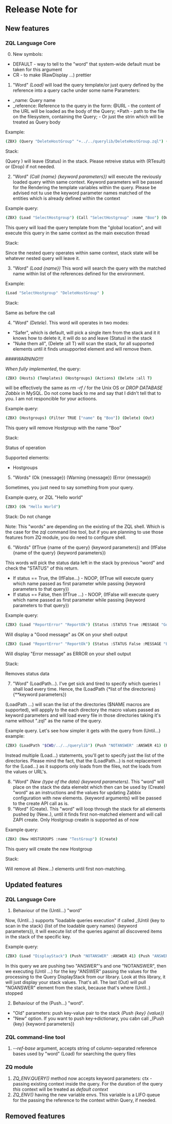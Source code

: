 # Release Note for <insert release version>

## New features

### ZQL Language Core

0. New symbols:
* DEFAULT - way to tell to the "word" that system-wide default must be taken for this argument
* CR - to make (RawDisplay ...) prettier

1. "Word" _(Load)_ will load the query template/or just query defined by the reference into a query cache under some name
Parameters:
* _name: Query name
* _reference: Reference to the query in the form:
@URL - the content of the URL will be loaded as the body of the Query;
+Path - path to the file on the filesystem, containing the Query;
<Query> - Or just the strin which will be treated as Query body

Example:
```bash
(ZBX) (Query "DeleteHostGroup" "+../../querylib/DeleteHostGroup.zql") (Result) (Out)
```

Stack:

(Query ) will leave (Status) in the stack. Please retreive status with (RTesult) or (Drop) if not needed.


2. "Word" _(Call {name} {keyword parameters})_ will execute the reviously loaded query within same context. Keyword parameters will be passed for the Rendering the template variables within the query. Please be advised not tu use the keyword parameter names matched of the entities which  is already defined within the context

Example query:
```bash
(ZBX) (Load "SelectHostgroup") (Call "SelectHostgroup" :name "Boo") (Out)
```

This query will load the query template from the "global location", and will execute this query in the same context as the main execution thread

Stack:

Since the nested query operates within same context, stack state will be whatever nested query will leave it. 

3. "Word" _(Load {name})_ This word will search the query with the matched name within list of the references defined for the environment. 

Example:

```bash
(Load "SelectHostgroup" "DeleteHostGroup" )
```

Stack:

Same as before the call

4. "Word" _(Detele)_. This word will operates in two modes:
* "Safer", which is default, will pick a single item from the stack and it it knows how to delete it, it will do so and leave (Status) in the stack
* "Nuke them all", (Delete :all T) will scan the stack, for all supported elements until it finds unsupported element and will remove them.

####_WARNING!!!!_

*When fully implemented*, the query:
```bash
(ZBX) (Hosts) (Templates) (Hostgroups) (Actions) (Delete :all T)
```

will be effectively the same as *rm -rf /* for the Unix OS or *DROP DATABASE Zabbix* in MySQL. Do not come back to me and say that I didn't tell that to you. I am not responcible for your actioons.

Example query:

```bash
(ZBX) (Hostgroups) (Filter TRUE ["name" Eq "Boo"]) (Delete) (Out)
```

This query will remove Hostgroup with the name "Boo"

Stack:

Status of operation

Supported elements:
* Hostgroups

5. "Words" (Ok {message}) (Warning {message}) (Error {message})

Sometimes, you just need to say something from your query.

Example query, or ZQL "Hello world"
```bash
(ZBX) (Ok "Hello World")
```
Stack:
Do not change

Note:
This "words" are depending on the existing of the ZQL shell. Which is the case for the zql command line tool, but if you are planning to use those features from ZQ module, you do need to configure shell.
 
6. "Words" (IfTrue {name of the query} {keyword parameters}) and (IfFalse {name of the query} {keyword parameters})

This words will pick the status data left in the stack by previous "word" and check the "STATUS" of this return. 
* If status == True, the (IfFalse...) - NOOP, (IfTrue will execute query which name passed as first parameter while passing {keyword parameters to that query})
* If status == False, then (IfTrue ...) - NOOP, (IfFalse will execute query which name passed as first parameter while passing {keyword parameters to that query})

Example query:
```bash
(ZBX) (Load "ReportError" "ReportOk") (Status :STATUS True :MESSAGE "Good message") (IfTrue "ReportOk")
```
Will display a "Good message" as OK on your shell output
```bash
(ZBX) (Load "ReportError" "ReportOk") (Status :STATUS False :MESSAGE "Error message") (IfFalse "ReportError")
```
Will display "Error message" as ERROR on your shell output

Stack:

Removes status data

7. "Word" (LoadPath...). I've get sick and tired to specify which queries I shall load every time. Hence, the (LoadPath {*list of the directories} {**keyword parameters})

(LoadPath ...) will scan the list of the directories ($NAME  macros are supported), will appply to the each directory the macro values passed as keyword parameters and will load every file in those directories taking it's name without ".zql" as the name of the query.

Example query. Let's see how simpler it gets with the query from (Until...) example:

```bash
(ZBX) (LoadPath "$CWD/../../querylib") (Push "NOTANSWER" :ANSWER 41) (Push "ANSWER" :ANSWER 42) (Push "ANSWER" :ANSWER 42) (Until "ANSWER" "DisplayStack" :IS_REPR False) (Out)
```
Instead multiple (Load...) statements, you'll get to specify just the list of the directories. Please mind the fact, that the (LoadPath...) is not replacement for the (Load...) as it supports only loads from the files, not the loads from the values or URL's.

8. "Word" _(New {type of the data} {keyword parameters)_. This "word" will place on the stack the data elemebt which then can be used by (Create) "word" as an instructions and the values for updating Zabbix configuration with new elements. {keyword arguments} will be passed to the create API call as is.
9. "Word" (Create). This "word" will loop through the stack for all elements pushed by (New..), until it finds first non-matched element and will call ZAPI create. Only Hostgroup creatin is supported as of now

Example query:
```bash
(ZBX) (New HOSTGROUPS :name "TestGroup") (Create)
```

This query will create the new Hostgroup

Stack:

Will remove all (New...) elements until first non-matching.

## Updated features

### ZQL Language Core

1. Behaviour of the (Until...)  "word"

Now, (Until...) supports "loadable queries execution" if called _(Until {key to scan in the stack} {list of the loadable query names} {keyword parameters}), it will execute list of the queries against all discovered items in the stack of the specific key.

Example query:

```bash
(ZBX) (Load "DisplayStack") (Push "NOTANSWER" :ANSWER 41) (Push "ANSWER" :ANSWER 42) (Push "ANSWER" :ANSWER 42) (Until "ANSWER" "DisplayStack" :IS_REPR False) (Out)
```

In this query we are pushing two "ANSWER"'s and one "NOTANSWER", then we executing (Until ...) for the key "ANSWER" passing the values for the processing to the Query DisplayStack from our library. Look at this library, it will just display your stack values. That's all.
The last (Out) will pull "NOANSWER" element from the stack, because that's where (Until..) stopped



2. Behaviour of the (Push...) "word". 

* "Old" parameters: push key-value pair to the stack _(Push {key} {value})_
* "New" option. If you want to push key->dictionary, you cabn call _(Push {key} {keyword parameters})


### ZQL command-line tool

1. _--ref-base_ argument, accepts string of column-separated reference bases used by "word" (Load) for searching the query files
 
### ZQ module

1. _ZQ_ENV.QUERY()_ method now accepts keyword parameters:
ctx - passing existing context inside the query. For the duration of the query _this_ context will be treated as *default context*
2. _ZQ_ENV()_ having the new variable envs. This variable is a LIFO queue for the passing the reference to the context within Query, if needed.


## Removed features
